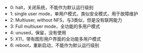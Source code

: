 - 0: halt，关闭系统，不能作为默认运行级别
- 1: single user mode，单用户模式，类似安全模式，用于故障维护
- 2: Multiuser, without NFS，与3类似，但是没有联网能力
- 3: Full multiuser mode，全功能的多用户模式
- 4: unused，保留，没有使用
- 5: X11，带有图形用户界面的全功能多用户模式
- 6: reboot，重新启动，不能作为默认运行级别